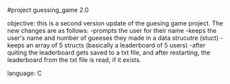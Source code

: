 #project guessing_game 2.0

objective: this is a second version update of the guesing game project. The new changes are as follows:
              -prompts the user for their name
              -keeps the user's name and number of gueeses they made in a data strucutre (stuct)
              -keeps an array of 5 structs (basically a leaderboard of 5 users)
              -after quiting the leaderboard gets saved to a txt file, and after restarting, the leaderboard from the txt file is read, if it exists.

language: C
